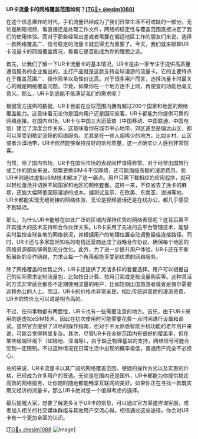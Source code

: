 **UR卡流量卡的网络覆盖范围如何？[[TG💪+ @esim1088](https://t.me/s/esim1088)]**

在这个信息爆炸的时代，手机流量已经成为了我们日常生活不可或缺的一部分。无论是刷短视频、看直播还是处理工作文件，网络的稳定性与覆盖范围直接决定了我们的使用体验。而对于那些经常出差或者需要在偏远地区工作的朋友们来说，选择一款网络覆盖广、信号稳定的流量卡就显得尤为重要了。今天，我们就来聊聊UR卡流量卡的网络覆盖情况，看看它是否能成为你的理想之选。

首先，让我们了解一下UR卡流量卡的基本情况。UR卡是由一家专注于提供高质量通信服务的企业推出的，主打产品就是这款支持全球漫游的流量卡。它的主要特点在于覆盖范围广、操作简单以及性价比高。对于很多用户而言，选择流量卡时最关心的就是网络覆盖问题。毕竟，如果你在一个地方连不上网，再便宜的功能也毫无意义。那么，UR卡到底能不能满足我们的需求呢？

根据官方提供的数据，UR卡目前在全球范围内拥有超过200个国家和地区的网络覆盖能力。这意味着无论你是国内用户还是国际旅客，UR卡都能为你提供可靠的网络连接。在国内市场，UR卡与中国三大运营商（中国移动、中国联通、中国电信）建立了深度合作关系，这意味着你在城市中心地带、郊区甚至是偏远山区，都可以享受到稳定流畅的网络服务。尤其是在一些人烟稀少的地方，比如乡村、山区或者沙漠地带，UR卡依然能够保持良好的信号质量，这一点确实让人感到非常惊喜。

当然，除了国内市场，UR卡在国际市场的表现同样值得称赞。对于经常出国旅行或工作的朋友来说，频繁更换SIM卡不仅麻烦，还可能面临高额的漫游费用。而UR卡则通过虚拟eSIM技术解决了这一痛点。用户只需下载相应的应用程序，就可以轻松激活并切换不同国家和地区的网络套餐。这样一来，不仅省去了换卡的麻烦，还能大幅降低国际漫游的成本。据测试显示，在欧美、东南亚、澳洲等地，UR卡都能实现无缝衔接的网络体验，无论是视频通话还是在线办公，都几乎感受不到延迟。

那么，为什么UR卡能够在如此广泛的区域内保持优秀的网络表现呢？这背后离不开其强大的技术支持和合作伙伴关系。UR卡采用了先进的云平台管理技术，能够实时监控全球各地的网络状况，并根据用户的地理位置自动调整最佳连接路径。同时，UR卡还与多家国际知名的电信运营商达成了战略合作协议，确保每个地区的网络资源都能够得到充分优化。此外，为了进一步提升用户体验，UR卡还在不断拓展新的合作网络，力求让每一个角落都能享受到优质的网络服务。

除了网络覆盖的优势之外，UR卡还提供了灵活多样的套餐选择。用户可以根据自己的实际需求定制流量包，比如按日计费、按月订阅或是按流量购买等。这种灵活的方式非常适合那些不定期使用流量的用户，比如短期出国旅游者或者是偶尔需要远程办公的人士。而且，UR卡的价格也非常亲民，相比传统运营商的漫游资费，UR卡的性价比可以说是相当高的。

不过，任何事物都有两面性，UR卡也有一些需要注意的地方。首先，由于UR卡采用的是虚拟eSIM技术，因此在初次使用时可能需要花费一点时间进行设置和调试。虽然官方提供了详尽的操作指南，但对于不太熟悉智能手机功能的老年用户来说，可能会觉得稍显复杂。其次，尽管UR卡在全球范围内有很好的覆盖率，但在某些极端环境下（如极地、深海等），由于缺乏物理基站的支持，网络信号可能会受到一定限制。不过这种情况在日常生活中出现的概率极低，普通用户完全不必担心。

总的来说，UR卡流量卡以其广阔的网络覆盖范围、便捷的操作方式以及实惠的价格，已经成为许多用户的首选。无论是在国内还是国外，UR卡都能为你提供稳定高效的网络服务，让你随时随地都能畅享互联网的美好。如果你正在寻找一款既实用又经济的流量卡，那么UR卡绝对是一个值得考虑的选择。

最后提醒大家，想要了解更多关于UR卡的信息，可以通过官方渠道咨询客服，或者加入相关的社交媒体群组与其他用户交流心得。相信通过这些途径，你会对UR卡有一个更加全面的认识。

[[TG💪+ @esim1088](https://t.me/s/esim1088) ![Image](https://i.postimg.cc/4NQfJmqS/Snipaste-2025-05-13-00-14-12.png)]